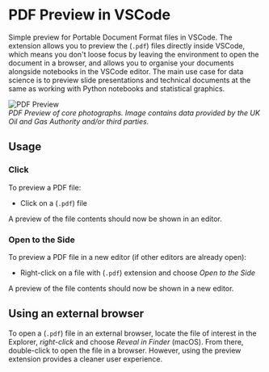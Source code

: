 # PDF Preview in VSCode

Simple preview for Portable Document Format files in VSCode. The extension allows you to preview the (`.pdf`) files directly inside VSCode, which means you don't loose focus by leaving the environment to open the document in a browser, and allows you to organise your documents alongside notebooks in the VSCode editor. The main use case for data science is to preview slide presentations and technical documents at the same as working with Python notebooks and statistical graphics. 

![PDF Preview](https://www.analyticsignal.com/images/vscode-pdf-preview.png)  
*PDF Preview of core photographs. Image contains data provided by the UK Oil and Gas Authority and/or third parties.*

## Usage

### **Click**
To preview a PDF file:

- Click on a (`.pdf`) file 

A preview of the file contents should now be shown in an editor.

### **Open to the Side** 

To preview a PDF file in a new editor (if other editors are already open):

- Right-click on a file with (`.pdf`) extension and choose *Open to the Side*

A preview of the file contents should now be shown in a new editor. 

## Using an external browser

To open a (`.pdf`) file in an external browser, locate the file of interest in the Explorer, *right-click* and choose *Reveal in Finder* (macOS). From there, double-click to open the file in a browser. However, using the preview extension provides a cleaner user experience.
